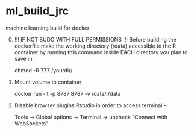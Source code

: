 # ml_build_jrc
machine learning build for docker

0. !!! IF NOT SUDO WITH FULL PERMISSIONS !!! Before building the dockerfile make the working directory (/data) accessible to the R container by running this command inside EACH directory you plan to save in:

   chmod -R 777 /yourdir/

1. Mount volume to container 

   docker run -it -p 8787:8787 -v /data/:/data <IMAGE ID>

2. Disable browser plugins Rstudio in order to access terminal - 

   Tools -> Global options -> Terminal -> uncheck "Connect with WebSockets"
